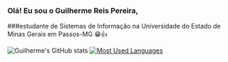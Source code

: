 ### Olá! Eu sou o Guilherme Reis Pereira, 
###estudante de Sistemas de Informação na Universidade do Estado de Minas Gerais em  Passos-MG 😁👍

![Guilherme's GitHub stats](https://github-readme-stats.vercel.app/api?username=DevGuiPereira&show_icons=true&theme=radical)
[![Most Used Languages](https://github-readme-stats.vercel.app/api/top-langs/?username=DevGuiPereira&layout=donut)](https://github.com/DevGuiPereira/github-readme-stats)
